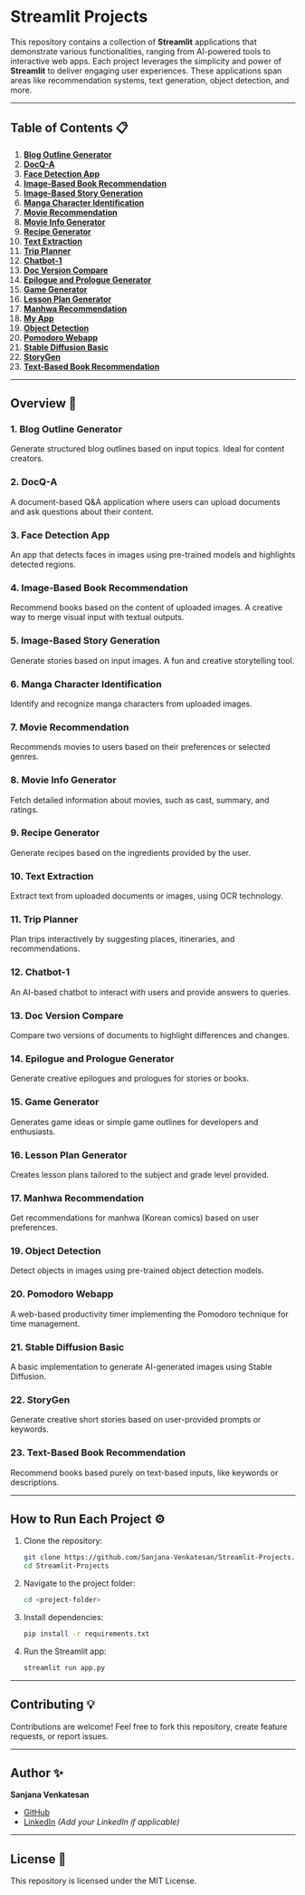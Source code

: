 # Streamlit Projects

This repository contains a collection of **Streamlit** applications that demonstrate various functionalities, ranging from AI-powered tools to interactive web apps. Each project leverages the simplicity and power of **Streamlit** to deliver engaging user experiences. These applications span areas like recommendation systems, text generation, object detection, and more.  

---

## Table of Contents 📋  
1. **[Blog Outline Generator](#blog-outline-generator)**  
2. **[DocQ-A](#docq-a)**  
3. **[Face Detection App](#face-detection-app)**  
4. **[Image-Based Book Recommendation](#image-based-book-recommendation)**  
5. **[Image-Based Story Generation](#image-based-story-generation)**  
6. **[Manga Character Identification](#manga-character-identification)**  
7. **[Movie Recommendation](#movie-recommendation)**  
8. **[Movie Info Generator](#movie-info-generator)**  
9. **[Recipe Generator](#recipe-generator)**  
10. **[Text Extraction](#text-extraction)**  
11. **[Trip Planner](#trip-planner)**  
12. **[Chatbot-1](#chatbot-1)**  
13. **[Doc Version Compare](#doc-version-compare)**  
14. **[Epilogue and Prologue Generator](#epilogue-and-prologue-generator)**  
15. **[Game Generator](#game-generator)**  
16. **[Lesson Plan Generator](#lesson-plan-generator)**  
17. **[Manhwa Recommendation](#manhwa-recommendation)**  
18. **[My App](#my-app)**  
19. **[Object Detection](#object-detection)**  
20. **[Pomodoro Webapp](#pomodoro-webapp)**  
21. **[Stable Diffusion Basic](#stable-diffusion-basic)**  
22. **[StoryGen](#storygen)**  
23. **[Text-Based Book Recommendation](#text-based-book-recommendation)**  

---

## Overview 🚀  

### 1. **Blog Outline Generator**  
Generate structured blog outlines based on input topics. Ideal for content creators.  

### 2. **DocQ-A**  
A document-based Q&A application where users can upload documents and ask questions about their content.  

### 3. **Face Detection App**  
An app that detects faces in images using pre-trained models and highlights detected regions.  

### 4. **Image-Based Book Recommendation**  
Recommend books based on the content of uploaded images. A creative way to merge visual input with textual outputs.  

### 5. **Image-Based Story Generation**  
Generate stories based on input images. A fun and creative storytelling tool.  

### 6. **Manga Character Identification**  
Identify and recognize manga characters from uploaded images.  

### 7. **Movie Recommendation**  
Recommends movies to users based on their preferences or selected genres.  

### 8. **Movie Info Generator**  
Fetch detailed information about movies, such as cast, summary, and ratings.  

### 9. **Recipe Generator**  
Generate recipes based on the ingredients provided by the user.  

### 10. **Text Extraction**  
Extract text from uploaded documents or images, using OCR technology.  

### 11. **Trip Planner**  
Plan trips interactively by suggesting places, itineraries, and recommendations.  

### 12. **Chatbot-1**  
An AI-based chatbot to interact with users and provide answers to queries.  

### 13. **Doc Version Compare**  
Compare two versions of documents to highlight differences and changes.  

### 14. **Epilogue and Prologue Generator**  
Generate creative epilogues and prologues for stories or books.  

### 15. **Game Generator**  
Generates game ideas or simple game outlines for developers and enthusiasts.  

### 16. **Lesson Plan Generator**  
Creates lesson plans tailored to the subject and grade level provided.  

### 17. **Manhwa Recommendation**  
Get recommendations for manhwa (Korean comics) based on user preferences.  

### 19. **Object Detection**  
Detect objects in images using pre-trained object detection models.  

### 20. **Pomodoro Webapp**  
A web-based productivity timer implementing the Pomodoro technique for time management.  

### 21. **Stable Diffusion Basic**  
A basic implementation to generate AI-generated images using Stable Diffusion.  

### 22. **StoryGen**  
Generate creative short stories based on user-provided prompts or keywords.  

### 23. **Text-Based Book Recommendation**  
Recommend books based purely on text-based inputs, like keywords or descriptions.  

---

## How to Run Each Project ⚙️  

1. Clone the repository:  
   ```bash
   git clone https://github.com/Sanjana-Venkatesan/Streamlit-Projects.git  
   cd Streamlit-Projects  
   ```  

2. Navigate to the project folder:  
   ```bash
   cd <project-folder>  
   ```  

3. Install dependencies:  
   ```bash
   pip install -r requirements.txt  
   ```  

4. Run the Streamlit app:  
   ```bash
   streamlit run app.py  
   ```  

---

## Contributing 💡  
Contributions are welcome! Feel free to fork this repository, create feature requests, or report issues.  

---

## Author ✨  
**Sanjana Venkatesan**  
- [GitHub](https://github.com/Sanjana-Venkatesan)  
- [LinkedIn](#) *(Add your LinkedIn if applicable)*  

---

## License 📄  
This repository is licensed under the MIT License.  
